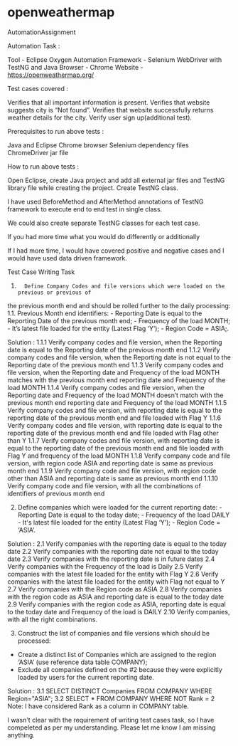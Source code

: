 # openweathermap
AutomationAssignment

Automation Task : 

Tool - Eclipse Oxygen
Automation Framework - Selenium WebDriver with TestNG and Java
Browser - Chrome
Website - https://openweathermap.org/

Test cases covered :

Verifies that all important information is present.
Verifies that website suggests city is “Not found”.
Verifies that website successfully returns weather details for the city.
Verify user sign up(additional test).

Prerequisites to run above tests :

Java and Eclipse 
Chrome browser
Selenium dependency files
ChromeDriver jar file

How to run above tests :

Open Eclipse, create Java project and add all external jar files and TestNG library file while creating the project.
Create TestNG class.

I have used BeforeMethod and AfterMethod annotations of TestNG framework to execute end to end test in single class.

We could also create separate TestNG classes for each test case.

If you had more time what you would do differently or additionally

If I had more time, I would have covered positive and negative cases and I would have used data driven framework.



Test Case Writing Task
1.       Define Company Codes and file versions which were loaded on the previous or previous of
the previous month end and should be rolled further to the daily processing:
1.1.    Previous Month end identifiers:
        - Reporting Date is equal to the Reporting Date of the previous month end;
        - Frequency of the load MONTH;
        - It’s latest file loaded for the entity (Latest Flag ‘Y’);
        - Region Code = ASIA;.


Solution :
1.1.1 Verify company codes and file version, when the Reporting date is equal to the Reporting date of the previous month end
1.1.2 Verify company codes and file version, when the Reporting date is not equal to the Reporting date of the previous month end
1.1.3 Verify company codes and file version, when the Reporting date and Frequency of the load MONTH matches with the previous month end reporting date and Frequency of the load MONTH
1.1.4 Verify company codes and file version, when the Reporting date and Frequency of the load MONTH doesn’t match with the previous month end reporting date and Frequency of the load MONTH
1.1.5 Verify company codes and file version, with reporting date is equal to the reporting date of the previous month end and file loaded with Flag Y
1.1.6 Verify company codes and file version, with reporting date is equal to the reporting date of the previous month end and file loaded with Flag other than Y
1.1.7 Verify company codes and file version, with reporting date is equal to the reporting date of the previous month end and file loaded with Flag Y and frequency of the load MONTH
1.1.8 Verify company code and file version, with region code ASIA and reporting date is same as previous month end
1.1.9 Verify company code and file version, with region code other than ASIA and reporting date is same as previous month end 
1.1.10 Verify company code and file version, with all the combinations of identifiers of previous month end



2. Define companies which were loaded for the current reporting date:
        - Reporting Date is equal to the today date;
        - Frequency of the load DAILY
        - It's latest file loaded for the entity (Latest Flag ‘Y’);
        - Region Code = ‘ASIA’.

Solution :
2.1 Verify companies with the reporting date is equal to the today date
2.2 Verify companies with the reporting date not equal to the today date
2.3 Verify companies with the reporting date is in future dates
2.4 Verify companies with the Frequency of the load is Daily
2.5 Verify companies with the latest file loaded for the entity with Flag Y
2.6 Verify companies with the latest file loaded for the entity with Flag not equal to Y
2.7 Verify companies with the Region code as ASIA
2.8 Verify companies with the region code as ASIA and reporting date is equal to the today date
2.9 Verify companies with the region code as ASIA, reporting date is equal to the today date and Frequency of the load is DAILY
2.10 Verify companies, with all the right combinations.



3. Construct the list of companies and file versions which should be processed:
  - Create a distinct list of Companies which are assigned to the region ‘ASIA’ (use
reference data table COMPANY);
  - Exclude all companies defined on the #2 because they were explicitly loaded by users
for the current reporting date.

Solution : 
3.1 SELECT DISTINCT Companies FROM COMPANY WHERE Region="ASIA";
3.2 SELECT * FROM COMPANY
WHERE NOT Rank = 2
Note: I have considered Rank as a column in COMPANY table.


I wasn't clear with the requirement of writing test cases task, so I have compeleted as per my understanding.
Please let me know I am missing anything.


